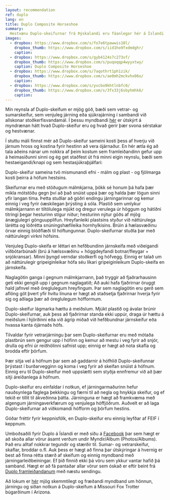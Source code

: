 ```yaml
---
layout: recommendation
ref: duplo
lang: en
title: Duplo Composite Horseshoe
summary:
  Hestvænu Duplo-skeifurnar frá Þýskalandi eru fáanlegar hér á Íslandi. Duplo-skeifurnar stuðla að náttúrulegri virkni hófsins, eru höggdeyfandi, gefa góðan stuðning og leyfa meiri eðlilega hreyfingu á hófpúðanum. Hægt er að panta ýmsar stærðir, tegundir og aukahluti hjá kambshaus@gmail.com, sjá einnig á Facebook undir DuploIS
images:
  - dropbox: https://www.dropbox.com/s/fo7e6tpawwis10l/
    dropbox_thumb: https://www.dropbox.com/s/iid1ho9fxdmdghr/
    caption:
  - dropbox: https://www.dropbox.com/s/gyb4124s7c273vf/
    dropbox_thumb: https://www.dropbox.com/s/puqoqqp4wyyxtwy/
    caption: Duplo Composite Horseshoe
  - dropbox: https://www.dropbox.com/s/7aqothrt1ph1zik/
    dropbox_thumb: https://www.dropbox.com/s/ae0mh2mckvhx06o/
    caption:
  - dropbox: https://www.dropbox.com/s/yvcbo9khtlnbfc0/
    dropbox_thumb: https://www.dropbox.com/s/3fx33j6sbyhmhk6/
    caption: 
---
```


Mín reynsla af Duplo-skeifum er mjög góð, bæði sem vetrar- og sumarskeifur, sem venjuleg járning eða sjúkrajárning í sambandi við allskonar stoðkerfisvandamál. Í þessu myndbandi [hér](https://www.youtube.com/watch?v=T1MRrsvO5jk) er útskýrt á myndrænan hátt hvað Duplo-skeifur eru og hvað gerir þær svona sérstakar og hestvænar.

Í stuttu máli finnst mér að Duplo-skeifur sameini kosti þess af hverju við járnum hross og kostina fyrir hestinn að vera ójárnaður.
En hér ætla ég að tala aðeins nánar um nokkra af þeim kostum sem framleiðandinn gefur upp á heimasíðunni sinni og ég get staðfest út frá minni eigin reynslu, bæði sem hestaeigandi/knapi og sem hestasjúkraþjálfari:

Duplo-skeifur sameina tvö mismunandi efni - málm og plast - og fjölmarga kosti þeirra á hófum hestsins. 

Skeifurnar eru með stöðugum málmkjarna, þökk sé honum þá hafa þær mikla mótstöðu gegn því að það snúist uppá þær og halda þær lögun sinni yfir langan tíma. Þetta stuðlar að góðri endingu járningarinnar og kemur einnig í veg fyrir óæskilegan þrýsting á sóla.
Plastið sem umlykur málmkjarnann er tiltölulega mjúkt og dregur verulega úr höggum og hátíðni titringi þegar hesturinn stígur niður; hesturinn nýtur góðs af mjög ánægjulegri gönguupplifun.
Hreyfanleiki plastsins styður við náttúrulega lárétta og lóðrétta snúningshæfileika hornhylkisins. Brúin á hælasvæðinu örvar einnig blóðflæði til hóftungunnar. Duplo-skeifurnar stuðla þar með náttúrulegri virkni hófsins.

Venjuleg Duplo-skeifa er léttari en hefðbundinn járnskeifa með viðeigandi viðbótarbúnaði (brú á hælssvæðinu + höggdeyfandi botnar/fleygar + snjókransar). Minni þyngd verndar stoðkerfi og hófvegg.
Einnig er talað um að náttúrulegir gripeiginleikar hófa séu líkari gripeiginleikum Duplo-skeifa en járnskeifa.

Naglagötin ganga í gegnum málmkjarnann, það tryggir að fjaðrarhausinn geti ekki gengið upp í gegnum naglagatið; Að auki hafa fjaðrirnar öruggt hald jafnvel með óreglulegum hreyfingum. Þar sem naglagötin eru gerð sem aflöng göt þvert yfir hvítu línuna er hægt að staðsetja fjaðrirnar hverja fyrir sig og aðlaga þær að óreglulegum hófformum.

Duplo-skeifur lágmarka hættu á meiðslum. Mjúkt plastið og ávalar brúnir Duplo-skeifurnar, auk þess að fjaðrirnar standa ekki uppúr, draga úr hættu á meiðslum í hjörðinni eða við ágrip miðað við hefðbundnar járnskeifur eða hvassa kanta ójárnaðs hófs. 

Tilvaldar fyrir vetrarjárningu þar sem Duplo-skeifurnar eru með mótaða plastbrún sem gengur upp í hófinn og kemur að mestu í veg fyrir að snjór, drulla og efni úr reiðhölinni safnist upp; einnig er hægt að nota skafla og brodda eftir þörfum.

Þær sitja vel á hófnum þar sem að gaddarnir á hófhlið Duplo-skeifunnar þrýstast í burðarvegginn og koma í veg fyrir að skeifan snúist á hófnum. Einnig eru til Duplo-skeifur með uppslætti sem styðja ennfremur við að þær sitji áreiðanlega á hófnum.

Duplo-skeifur eru einfaldar í notkun, ef járningarmaðurinn hefur nauðsynlega faglega þekkingu og færni til að negla og hnykkja skeifur, og ef tekið er tillit til ákveðinna þátta. Járninguna er hægt að framkvæma með algengum járningaverkfærum og venjulega hóffjöðrum.
Auðvelt er að laga Duplo-skeifurnar að viðkomandi hófform og þörfum hestins.


Góðar fréttir fyrir keppnisfólk, en Duplo-skeifur eru einnig leyfðar af FEIF í keppnum.

Umboðsaðili fyrir Duplo á Íslandi er með síðu á [Facebook](https://www.facebook.com/DuploIS/) þar sem hægt er að skoða allar vörur ásamt verðum undir Myndir/Album (Photos/Albums). Það eru alltaf nokkrar tegundir og stærðir til. Sumar- og vetrarskeifur, skaflar, broddar o.fl. Auk þess er hægt að finna þar útskýringar á hvernig er best að finna rétta stærð af skeifum og einnig myndband með járningarleiðbeiningar. Ef þið finnið ekki þá vöru sem ykkur vantar hafið þá samband. Hægt er að fá pantaðar allar vörur sem óskað er eftir beint frá [Duplo framleiðandanum](https://duplo-frank.de) með næstu sendingu.

Að lokum er [hér](https://www.youtube.com/watch?v=E0-jTnr2f-k) mjög skemmtilegt og fræðandi myndband um hönnun, járningu og síðan notkun á Duplo-skeifum á Missouri Fox Trotter búgarðinum í Arizona.
